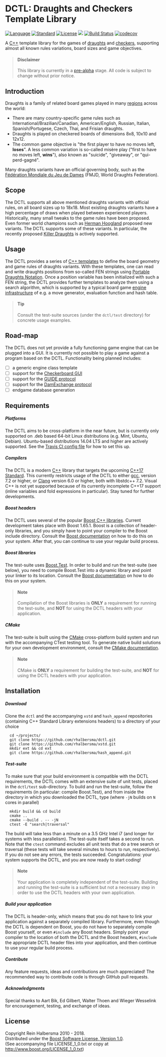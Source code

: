 DCTL: Draughts and Checkers Template Library
============================================

[![Language](https://img.shields.io/badge/language-C++-blue.svg)](https://isocpp.org/) 
[![Standard](https://img.shields.io/badge/c%2B%2B-17-blue.svg)](https://en.wikipedia.org/wiki/C%2B%2B#Standardization) 
[![License](https://img.shields.io/badge/license-Boost-blue.svg)](https://opensource.org/licenses/BSL-1.0)
[![](https://tokei.rs/b1/github/rhalbersma/dctl)](https://github.com/rhalbersma/dctl)
[![Build Status](https://travis-ci.org/rhalbersma/dctl.svg?branch=master)](https://travis-ci.org/rhalbersma/dctl)
[![codecov](https://codecov.io/gh/rhalbersma/dctl/branch/master/graph/badge.svg)](https://codecov.io/gh/rhalbersma/dctl)

A [C++](http://isocpp.org) template library for the games of [draughts](http://en.wikipedia.org/wiki/Draughts) and [checkers](http://en.wikipedia.org/wiki/Checkers_(disambiguation)), supporting almost all known rules variations, board sizes and game objectives.

> #### Disclaimer
> This library is currently in a [pre-alpha](https://en.wikipedia.org/wiki/Software_release_life_cycle#Pre-alpha) stage. All code is subject to change without prior notice. 

Introduction
------------

Draughts is a family of related board games played in many [regions](http://alemanni.pagesperso-orange.fr/geography.html) across the world:

* There are many country-specific game rules such as International/Brazilian/Canadian, American/English, Russian, Italian, Spanish/Portugese, Czech, Thai, and Frisian draughts. 
* Draughts is played on checkered boards of dimensions 8x8, 10x10 and 12x12. 
* The common game objective is "the first player to have no moves left, **loses**". A less common variation is so-called misère play ("first to have no moves left, **wins**"), also known as "suicide", "giveaway", or "qui-perd-gagné". 

Many draughts variants have an official governing body, such as the [Fédération Mondiale du Jeu de Dames](htpp://fmjd.org) (FMJD, World Draughts Federation).

Scope
-----

The DCTL supports all above mentioned draughts variants with official rules, on all board sizes up to 18x18. Most existing draughts variants have a high percentage of draws when played between experienced players. Historically, many small tweaks to the game rules have been proposed. Even former world champions such as [Herman Hoogland](http://en.wikipedia.org/wiki/Herman_Hoogland) proposed new variants. The DCTL supports some of these variants. In particular, the recently proposed [Killer Draughts](http://www.killerdraughts.org/) is actively supported.

Usage
-----

The DCTL provides a series of [C++ templates](http://en.wikipedia.org/wiki/Template_(C%2B%2B)) to define the board geometry and game rules of draughts variants. With these templates, one can read and write draughts positions from so-called FEN strings using [Portable Draughts Notation](http://www.10x10.dse.nl/pdn/introduction.html). Once a position variable has been initialized with such a FEN string, the DCTL provides further templates to analyze them using a search algorithm, which is supported by a typical board game [engine infrastructure](http://chessprogramming.wikispaces.com/) of e.g. a move generator, evaluation function and hash table.

> #### Tip 
> Consult the test-suite sources (under the `dctl/test` directory) for concrete usage examples.

Road-map
-------

The DCTL does not yet provide a fully functioning game engine that can be plugged into a GUI. It is currently not possible to play a game against a program based on the DCTL. Functionality being planned includes:   

- [ ] a generic engine class template
- [ ] support for the [Checkerboard GUI](http://www.fierz.ch/cbdeveloper.php)
- [ ] support for the [GUIDE protocol](http://laatste.info/bb3/download/file.php?id=864)   
- [ ] support for the [DamExchange protocol](http://www.mesander.nl/damexchange/edxpmain.htm)
- [ ] endgame database generation   

Requirements
------------

##### Platforms

The DCTL aims to be cross-platform in the near future, but is currently only supported on .deb based 64-bit Linux distributions (e.g. Mint, Ubuntu, Debian). Ubuntu-based distributions 14.04 LTS and higher are actively supported. See the [Travis CI config file](.travis.yml) for how to set this up.

##### Compilers

The DCTL is a modern [C++](http://isocpp.org) library that targets the upcoming [C++17 Standard](http://www.open-std.org/jtc1/sc22/wg21/docs/papers/2017/n4659.pdf). This currently restricts usage of the DCTL to either [gcc](https://gcc.gnu.org/projects/cxx-status.html), version 7.2 or higher, or [Clang](http://clang.llvm.org/cxx_status.html) version 6.0 or higher, both with libstdc++ 7.2. Visual C++ is not yet supported because of its currently incomplete C++17 support (inline variables and fold expressions in particular). Stay tuned for further developments.

##### Boost headers

The DCTL uses several of the popular [Boost C++ libraries](http://www.boost.org). Current development takes place with Boost 1.65.1. Boost is a collection of header-only libraries, and you simply have to point your compiler to the Boost include directory. Consult the [Boost documentation](http://www.boost.org/doc/libs/1_64_0/more/getting_started/index.html) on how to do this on your system. After that, you can continue to use your regular build process.

##### Boost libraries

The test-suite uses [Boost.Test](http://www.boost.org/doc/libs/1_65_1/libs/test/doc/html/index.html). In order to build and run the test-suite (see below), you need to compile Boost.Test into a dynamic library and point your linker to its location. Consult the [Boost documentation](http://www.boost.org/doc/libs/1_65_1/more/getting_started/index.html) on how to do this on your system.

> #### Note 
> Compilation of the Boost libraries is **ONLY** a requirement for running the test-suite, and **NOT** for using the DCTL headers with your application.  

##### CMake

The test-suite is built using the [CMake](http://www.cmake.org/) cross-platform build system and run with the accompanying CTest testing tool. To generate native build solutions for your own development environment, consult the [CMake documentation](http://www.cmake.org/cmake/help/runningcmake.html).

> #### Note 
> CMake is **ONLY** a requirement for building the test-suite, and **NOT** for using the DCTL headers with your application. 

Installation
------------

##### Download

Clone the `dctl` and the accompanying `xstd` and `hash_append` repositories (containing C++ Standard Library extensions headers) to a directory of your choice 

      cd ~/projects/ 
      git clone https://github.com/rhalbersma/dctl.git
      git clone https://github.com/rhalbersma/xstd.git
      mkdir ext && cd ext
      git clone https://github.com/rhalbersma/hash_append.git

##### Test-suite

To make sure that your build environment is compatible with the DCTL requirements, the DCTL comes with an extensive suite of unit tests, placed in the `dctl/test` sub-directory. To build and run the test-suite, follow the requirements (in particular: compile Boost.Test), and from inside the directory in which you downloaded the DCTL, type (where `-jN` builds on `N` cores in parallel)

      mkdir build && cd build
      cmake ..
      cmake --build . -- -jN
      ctest -E "search|traversal"

The build will take less than a minute on a 3.5 GHz Intel i7 (and longer for systems with less parallelism). The test-suite itself takes a second to run. Note that the `ctest` command excludes all unit tests that do a tree search or traversal (these tests will take several minutes to hours to run, respectively). If you do not see any errors, the tests succeeded. Congratulations: your system supports the DCTL, and you are now ready to start coding!

> #### Note 
> Your application is completely independent of the test-suite. Building and running the test-suite is a sufficient but not a necessary step in order to use the DCTL headers with your own application. 

##### Build your application

The DCTL is header-only, which means that you do not have to link your application against a separately compiled library. Furthermore, even though the DCTL is dependent on Boost, you do not have to separately compile Boost yourself, or even `#include` any Boost headers. Simply point your compiler to the location of both the DCTL and the Boost headers, `#include` the appropriate DCTL header files into your application, and then continue to use your regular build process. 

##### Contribute

Any feature requests, ideas and contributions are much appreciated! The recommended way to contribute code is through GitHub pull requests.

##### Acknowledgments

Special thanks to Aart Bik, Ed Gilbert, Walter Thoen and Wieger Wesselink for encouragement, testing, and exchange of ideas.

License
-------

Copyright Rein Halbersma 2010 - 2018.   
Distributed under the [Boost Software License, Version 1.0](http://www.boost.org/users/license.html).   
(See accompanying file LICENSE_1_0.txt or copy at http://www.boost.org/LICENSE_1_0.txt)
